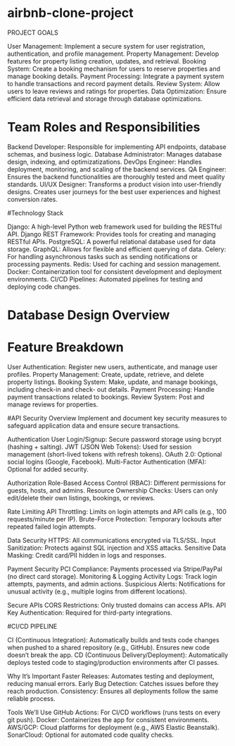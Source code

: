 # airbnb-clone-project
PROJECT GOALS

User Management: Implement a secure system for user registration, authentication, and profile management.
Property Management: Develop features for property listing creation, updates, and retrieval.
Booking System: Create a booking mechanism for users to reserve properties and manage booking details.
Payment Processing: Integrate a payment system to handle transactions and record payment details.
Review System: Allow users to leave reviews and ratings for properties.
Data Optimization: Ensure efficient data retrieval and storage through database optimizations.

# Team Roles and Responsibilities

Backend Developer: Responsible for implementing API endpoints, database schemas, and business logic.
Database Administrator: Manages database design, indexing, and optimizatizations.
DevOps Engineer: Handles deployment, monitoring, and scaling of the backend services.
QA Engineer: Ensures the backend functionalities are thoroughly tested and meet quality standards.
UI/UX Designer: Transforms a product vision into user-friendly designs. Creates user journeys for the best user experiences and highest conversion rates.

#Technology Stack

Django: A high-level Python web framework used for building the RESTful API.
Django REST Framework: Provides tools for creating and managing RESTful APIs.
PostgreSQL: A powerful relational database used for data storage.
GraphQL: Allows for flexible and efficient querying of data.
Celery: For handling asynchronous tasks such as sending notifications or processing payments.
Redis: Used for caching and session management.
Docker: Containerization tool for consistent development and deployment environments.
CI/CD Pipelines: Automated pipelines for testing and deploying code changes.

# Database Design Overview

# Feature Breakdown

 User Authentication: Register new users, authenticate, and manage user profiles.
 Property Management: Create, update, retrieve, and delete property listings.
 Booking System: Make, update, and manage bookings, including check-in and check- 
  out details.
 Payment Processing: Handle payment transactions related to bookings.
 Review System: Post and manage reviews for properties.

#API Security Overview
 Implement and document key security measures to safeguard application data and 
 ensure secure transactions.

Authentication
User Login/Signup: Secure password storage using bcrypt (hashing + salting).
JWT (JSON Web Tokens): Used for session management (short-lived tokens with refresh tokens).
OAuth 2.0: Optional social logins (Google, Facebook).
Multi-Factor Authentication (MFA): Optional for added security.

Authorization
Role-Based Access Control (RBAC): Different permissions for guests, hosts, and admins.
Resource Ownership Checks: Users can only edit/delete their own listings, bookings, or reviews.

Rate Limiting
API Throttling: Limits on login attempts and API calls (e.g., 100 requests/minute per IP).
Brute-Force Protection: Temporary lockouts after repeated failed login attempts.

Data Security
HTTPS: All communications encrypted via TLS/SSL.
Input Sanitization: Protects against SQL injection and XSS attacks.
Sensitive Data Masking: Credit card/PII hidden in logs and responses.

Payment Security
PCI Compliance: Payments processed via Stripe/PayPal (no direct card storage).
Monitoring & Logging
Activity Logs: Track login attempts, payments, and admin actions.
Suspicious Alerts: Notifications for unusual activity (e.g., multiple logins from different locations).

Secure APIs
CORS Restrictions: Only trusted domains can access APIs.
API Key Authentication: Required for third-party integrations.

#CI/CD PIPELINE

CI (Continuous Integration): Automatically builds and tests code changes when pushed to a shared repository (e.g., GitHub). Ensures new code doesn’t break the app.
CD (Continuous Delivery/Deployment): Automatically deploys tested code to staging/production environments after CI passes.

Why It’s Important
Faster Releases: Automates testing and deployment, reducing manual errors.
Early Bug Detection: Catches issues before they reach production.
Consistency: Ensures all deployments follow the same reliable process.

Tools We’ll Use
GitHub Actions: For CI/CD workflows (runs tests on every git push).
Docker: Containerizes the app for consistent environments.
AWS/GCP: Cloud platforms for deployment (e.g., AWS Elastic Beanstalk).
SonarCloud: Optional for automated code quality checks.
